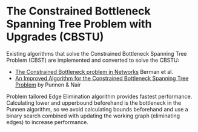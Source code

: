 # The Constrained Bottleneck Spanning Tree Problem with Upgrades (CBSTU)

Existing algorithms that solve the Constrained Bottleneck Spanning Tree Problem (CBST) are implemented and converted to solve the CBSTU:
- [The Constrained Bottleneck problem in Networks](https://www-jstor-org.kuleuven.e-bronnen.be/stable/171309#metadata_info_tab_contents) Berman et al. 
- [An Improved Algorithm for the Constrained Bottleneck Spanning Tree Problem](https://pubsonline-informs-org.kuleuven.e-bronnen.be/doi/abs/10.1287/ijoc.8.1.41) by Punnen & Nair

Problem tailored Edge Elimination algorithm provides fastest performance. Calculating lower and upperbound beforehand is the bottleneck in the Punnen algorithm, so we avoid calculating bounds beforehand and use a binary search combined with updating the working graph (eliminating edges) to increase performance.
